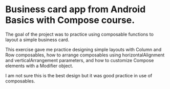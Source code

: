 # Business card app from Android Basics with Compose course.
The goal of the project was to practice using composable functions to layout a simple business card.

This exercise gave me practice designing simple layouts with Column and Row composables,
how to arrange composables using horizontalAlignment and verticalArrangement parameters, 
and how to customize Compose elements with a Modifier object.

I am not sure this is the best design but it was good practice in use of composables.
